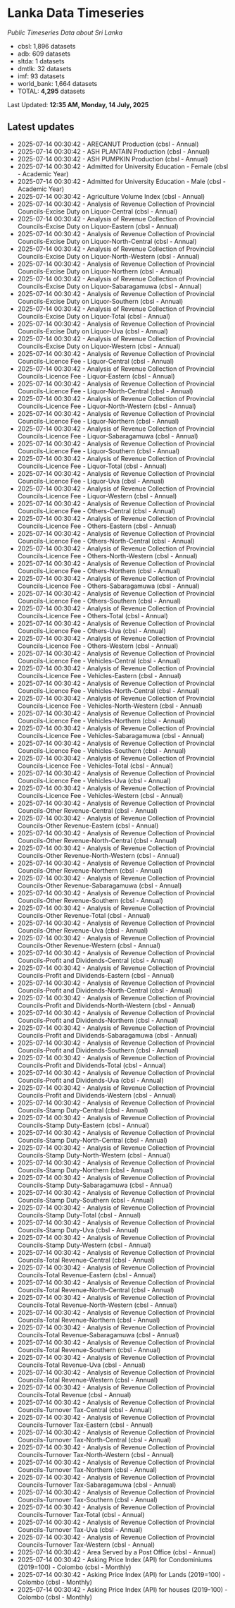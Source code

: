 # Lanka Data Timeseries
*Public Timeseries Data about Sri Lanka*

* cbsl: 1,896 datasets
* adb: 609 datasets
* sltda: 1 datasets
* dmtlk: 32 datasets
* imf: 93 datasets
* world_bank: 1,664 datasets
* TOTAL: **4,295** datasets

Last Updated: **12:35 AM, Monday, 14 July, 2025**

## Latest updates

* 2025-07-14 00:30:42 - ARECANUT Production (cbsl - Annual)
* 2025-07-14 00:30:42 - ASH PLANTAIN Production (cbsl - Annual)
* 2025-07-14 00:30:42 - ASH PUMPKIN Production (cbsl - Annual)
* 2025-07-14 00:30:42 - Admitted for University Education - Female (cbsl - Academic Year)
* 2025-07-14 00:30:42 - Admitted for University Education - Male (cbsl - Academic Year)
* 2025-07-14 00:30:42 - Agriculture Volume Index (cbsl - Annual)
* 2025-07-14 00:30:42 - Analysis of Revenue Collection of Provincial Councils-Excise Duty on Liquor-Central (cbsl - Annual)
* 2025-07-14 00:30:42 - Analysis of Revenue Collection of Provincial Councils-Excise Duty on Liquor-Eastern (cbsl - Annual)
* 2025-07-14 00:30:42 - Analysis of Revenue Collection of Provincial Councils-Excise Duty on Liquor-North-Central (cbsl - Annual)
* 2025-07-14 00:30:42 - Analysis of Revenue Collection of Provincial Councils-Excise Duty on Liquor-North-Western (cbsl - Annual)
* 2025-07-14 00:30:42 - Analysis of Revenue Collection of Provincial Councils-Excise Duty on Liquor-Northern (cbsl - Annual)
* 2025-07-14 00:30:42 - Analysis of Revenue Collection of Provincial Councils-Excise Duty on Liquor-Sabaragamuwa (cbsl - Annual)
* 2025-07-14 00:30:42 - Analysis of Revenue Collection of Provincial Councils-Excise Duty on Liquor-Southern (cbsl - Annual)
* 2025-07-14 00:30:42 - Analysis of Revenue Collection of Provincial Councils-Excise Duty on Liquor-Total (cbsl - Annual)
* 2025-07-14 00:30:42 - Analysis of Revenue Collection of Provincial Councils-Excise Duty on Liquor-Uva (cbsl - Annual)
* 2025-07-14 00:30:42 - Analysis of Revenue Collection of Provincial Councils-Excise Duty on Liquor-Western (cbsl - Annual)
* 2025-07-14 00:30:42 - Analysis of Revenue Collection of Provincial Councils-Licence Fee - Liquor-Central (cbsl - Annual)
* 2025-07-14 00:30:42 - Analysis of Revenue Collection of Provincial Councils-Licence Fee - Liquor-Eastern (cbsl - Annual)
* 2025-07-14 00:30:42 - Analysis of Revenue Collection of Provincial Councils-Licence Fee - Liquor-North-Central (cbsl - Annual)
* 2025-07-14 00:30:42 - Analysis of Revenue Collection of Provincial Councils-Licence Fee - Liquor-North-Western (cbsl - Annual)
* 2025-07-14 00:30:42 - Analysis of Revenue Collection of Provincial Councils-Licence Fee - Liquor-Northern (cbsl - Annual)
* 2025-07-14 00:30:42 - Analysis of Revenue Collection of Provincial Councils-Licence Fee - Liquor-Sabaragamuwa (cbsl - Annual)
* 2025-07-14 00:30:42 - Analysis of Revenue Collection of Provincial Councils-Licence Fee - Liquor-Southern (cbsl - Annual)
* 2025-07-14 00:30:42 - Analysis of Revenue Collection of Provincial Councils-Licence Fee - Liquor-Total (cbsl - Annual)
* 2025-07-14 00:30:42 - Analysis of Revenue Collection of Provincial Councils-Licence Fee - Liquor-Uva (cbsl - Annual)
* 2025-07-14 00:30:42 - Analysis of Revenue Collection of Provincial Councils-Licence Fee - Liquor-Western (cbsl - Annual)
* 2025-07-14 00:30:42 - Analysis of Revenue Collection of Provincial Councils-Licence Fee - Others-Central (cbsl - Annual)
* 2025-07-14 00:30:42 - Analysis of Revenue Collection of Provincial Councils-Licence Fee - Others-Eastern (cbsl - Annual)
* 2025-07-14 00:30:42 - Analysis of Revenue Collection of Provincial Councils-Licence Fee - Others-North-Central (cbsl - Annual)
* 2025-07-14 00:30:42 - Analysis of Revenue Collection of Provincial Councils-Licence Fee - Others-North-Western (cbsl - Annual)
* 2025-07-14 00:30:42 - Analysis of Revenue Collection of Provincial Councils-Licence Fee - Others-Northern (cbsl - Annual)
* 2025-07-14 00:30:42 - Analysis of Revenue Collection of Provincial Councils-Licence Fee - Others-Sabaragamuwa (cbsl - Annual)
* 2025-07-14 00:30:42 - Analysis of Revenue Collection of Provincial Councils-Licence Fee - Others-Southern (cbsl - Annual)
* 2025-07-14 00:30:42 - Analysis of Revenue Collection of Provincial Councils-Licence Fee - Others-Total (cbsl - Annual)
* 2025-07-14 00:30:42 - Analysis of Revenue Collection of Provincial Councils-Licence Fee - Others-Uva (cbsl - Annual)
* 2025-07-14 00:30:42 - Analysis of Revenue Collection of Provincial Councils-Licence Fee - Others-Western (cbsl - Annual)
* 2025-07-14 00:30:42 - Analysis of Revenue Collection of Provincial Councils-Licence Fee - Vehicles-Central (cbsl - Annual)
* 2025-07-14 00:30:42 - Analysis of Revenue Collection of Provincial Councils-Licence Fee - Vehicles-Eastern (cbsl - Annual)
* 2025-07-14 00:30:42 - Analysis of Revenue Collection of Provincial Councils-Licence Fee - Vehicles-North-Central (cbsl - Annual)
* 2025-07-14 00:30:42 - Analysis of Revenue Collection of Provincial Councils-Licence Fee - Vehicles-North-Western (cbsl - Annual)
* 2025-07-14 00:30:42 - Analysis of Revenue Collection of Provincial Councils-Licence Fee - Vehicles-Northern (cbsl - Annual)
* 2025-07-14 00:30:42 - Analysis of Revenue Collection of Provincial Councils-Licence Fee - Vehicles-Sabaragamuwa (cbsl - Annual)
* 2025-07-14 00:30:42 - Analysis of Revenue Collection of Provincial Councils-Licence Fee - Vehicles-Southern (cbsl - Annual)
* 2025-07-14 00:30:42 - Analysis of Revenue Collection of Provincial Councils-Licence Fee - Vehicles-Total (cbsl - Annual)
* 2025-07-14 00:30:42 - Analysis of Revenue Collection of Provincial Councils-Licence Fee - Vehicles-Uva (cbsl - Annual)
* 2025-07-14 00:30:42 - Analysis of Revenue Collection of Provincial Councils-Licence Fee - Vehicles-Western (cbsl - Annual)
* 2025-07-14 00:30:42 - Analysis of Revenue Collection of Provincial Councils-Other Revenue-Central (cbsl - Annual)
* 2025-07-14 00:30:42 - Analysis of Revenue Collection of Provincial Councils-Other Revenue-Eastern (cbsl - Annual)
* 2025-07-14 00:30:42 - Analysis of Revenue Collection of Provincial Councils-Other Revenue-North-Central (cbsl - Annual)
* 2025-07-14 00:30:42 - Analysis of Revenue Collection of Provincial Councils-Other Revenue-North-Western (cbsl - Annual)
* 2025-07-14 00:30:42 - Analysis of Revenue Collection of Provincial Councils-Other Revenue-Northern (cbsl - Annual)
* 2025-07-14 00:30:42 - Analysis of Revenue Collection of Provincial Councils-Other Revenue-Sabaragamuwa (cbsl - Annual)
* 2025-07-14 00:30:42 - Analysis of Revenue Collection of Provincial Councils-Other Revenue-Southern (cbsl - Annual)
* 2025-07-14 00:30:42 - Analysis of Revenue Collection of Provincial Councils-Other Revenue-Total (cbsl - Annual)
* 2025-07-14 00:30:42 - Analysis of Revenue Collection of Provincial Councils-Other Revenue-Uva (cbsl - Annual)
* 2025-07-14 00:30:42 - Analysis of Revenue Collection of Provincial Councils-Other Revenue-Western (cbsl - Annual)
* 2025-07-14 00:30:42 - Analysis of Revenue Collection of Provincial Councils-Profit and Dividends-Central (cbsl - Annual)
* 2025-07-14 00:30:42 - Analysis of Revenue Collection of Provincial Councils-Profit and Dividends-Eastern (cbsl - Annual)
* 2025-07-14 00:30:42 - Analysis of Revenue Collection of Provincial Councils-Profit and Dividends-North-Central (cbsl - Annual)
* 2025-07-14 00:30:42 - Analysis of Revenue Collection of Provincial Councils-Profit and Dividends-North-Western (cbsl - Annual)
* 2025-07-14 00:30:42 - Analysis of Revenue Collection of Provincial Councils-Profit and Dividends-Northern (cbsl - Annual)
* 2025-07-14 00:30:42 - Analysis of Revenue Collection of Provincial Councils-Profit and Dividends-Sabaragamuwa (cbsl - Annual)
* 2025-07-14 00:30:42 - Analysis of Revenue Collection of Provincial Councils-Profit and Dividends-Southern (cbsl - Annual)
* 2025-07-14 00:30:42 - Analysis of Revenue Collection of Provincial Councils-Profit and Dividends-Total (cbsl - Annual)
* 2025-07-14 00:30:42 - Analysis of Revenue Collection of Provincial Councils-Profit and Dividends-Uva (cbsl - Annual)
* 2025-07-14 00:30:42 - Analysis of Revenue Collection of Provincial Councils-Profit and Dividends-Western (cbsl - Annual)
* 2025-07-14 00:30:42 - Analysis of Revenue Collection of Provincial Councils-Stamp Duty-Central (cbsl - Annual)
* 2025-07-14 00:30:42 - Analysis of Revenue Collection of Provincial Councils-Stamp Duty-Eastern (cbsl - Annual)
* 2025-07-14 00:30:42 - Analysis of Revenue Collection of Provincial Councils-Stamp Duty-North-Central (cbsl - Annual)
* 2025-07-14 00:30:42 - Analysis of Revenue Collection of Provincial Councils-Stamp Duty-North-Western (cbsl - Annual)
* 2025-07-14 00:30:42 - Analysis of Revenue Collection of Provincial Councils-Stamp Duty-Northern (cbsl - Annual)
* 2025-07-14 00:30:42 - Analysis of Revenue Collection of Provincial Councils-Stamp Duty-Sabaragamuwa (cbsl - Annual)
* 2025-07-14 00:30:42 - Analysis of Revenue Collection of Provincial Councils-Stamp Duty-Southern (cbsl - Annual)
* 2025-07-14 00:30:42 - Analysis of Revenue Collection of Provincial Councils-Stamp Duty-Total (cbsl - Annual)
* 2025-07-14 00:30:42 - Analysis of Revenue Collection of Provincial Councils-Stamp Duty-Uva (cbsl - Annual)
* 2025-07-14 00:30:42 - Analysis of Revenue Collection of Provincial Councils-Stamp Duty-Western (cbsl - Annual)
* 2025-07-14 00:30:42 - Analysis of Revenue Collection of Provincial Councils-Total Revenue-Central (cbsl - Annual)
* 2025-07-14 00:30:42 - Analysis of Revenue Collection of Provincial Councils-Total Revenue-Eastern (cbsl - Annual)
* 2025-07-14 00:30:42 - Analysis of Revenue Collection of Provincial Councils-Total Revenue-North-Central (cbsl - Annual)
* 2025-07-14 00:30:42 - Analysis of Revenue Collection of Provincial Councils-Total Revenue-North-Western (cbsl - Annual)
* 2025-07-14 00:30:42 - Analysis of Revenue Collection of Provincial Councils-Total Revenue-Northern (cbsl - Annual)
* 2025-07-14 00:30:42 - Analysis of Revenue Collection of Provincial Councils-Total Revenue-Sabaragamuwa (cbsl - Annual)
* 2025-07-14 00:30:42 - Analysis of Revenue Collection of Provincial Councils-Total Revenue-Southern (cbsl - Annual)
* 2025-07-14 00:30:42 - Analysis of Revenue Collection of Provincial Councils-Total Revenue-Uva (cbsl - Annual)
* 2025-07-14 00:30:42 - Analysis of Revenue Collection of Provincial Councils-Total Revenue-Western (cbsl - Annual)
* 2025-07-14 00:30:42 - Analysis of Revenue Collection of Provincial Councils-Total Revenue (cbsl - Annual)
* 2025-07-14 00:30:42 - Analysis of Revenue Collection of Provincial Councils-Turnover Tax-Central (cbsl - Annual)
* 2025-07-14 00:30:42 - Analysis of Revenue Collection of Provincial Councils-Turnover Tax-Eastern (cbsl - Annual)
* 2025-07-14 00:30:42 - Analysis of Revenue Collection of Provincial Councils-Turnover Tax-North-Central (cbsl - Annual)
* 2025-07-14 00:30:42 - Analysis of Revenue Collection of Provincial Councils-Turnover Tax-North-Western (cbsl - Annual)
* 2025-07-14 00:30:42 - Analysis of Revenue Collection of Provincial Councils-Turnover Tax-Northern (cbsl - Annual)
* 2025-07-14 00:30:42 - Analysis of Revenue Collection of Provincial Councils-Turnover Tax-Sabaragamuwa (cbsl - Annual)
* 2025-07-14 00:30:42 - Analysis of Revenue Collection of Provincial Councils-Turnover Tax-Southern (cbsl - Annual)
* 2025-07-14 00:30:42 - Analysis of Revenue Collection of Provincial Councils-Turnover Tax-Total (cbsl - Annual)
* 2025-07-14 00:30:42 - Analysis of Revenue Collection of Provincial Councils-Turnover Tax-Uva (cbsl - Annual)
* 2025-07-14 00:30:42 - Analysis of Revenue Collection of Provincial Councils-Turnover Tax-Western (cbsl - Annual)
* 2025-07-14 00:30:42 - Area Served by a Post Office (cbsl - Annual)
* 2025-07-14 00:30:42 - Asking Price Index (API) for Condominiums (2019=100) - Colombo (cbsl - Monthly)
* 2025-07-14 00:30:42 - Asking Price Index (API) for Lands (2019=100) - Colombo (cbsl - Monthly)
* 2025-07-14 00:30:42 - Asking Price Index (API) for houses (2019-100) - Colombo (cbsl - Monthly)